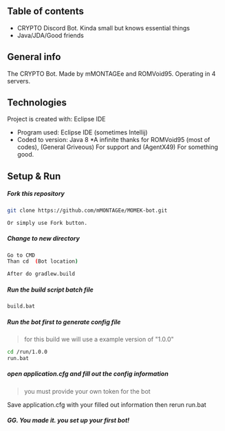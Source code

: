## Table of contents
* CRYPTO Discord Bot. Kinda small but knows essential things
* Java/JDA/Good friends

## General info
The CRYPTO Bot. Made by mMONTAGEe and ROMVoid95. Operating in 4 servers.
	
## Technologies
Project is created with: Eclipse IDE 
* Program used: Eclipse IDE (sometimes Intellij)
* Coded to version: Java 8
*A infinite thanks for ROMVoid95 (most of codes), (General Griveous) For support and (AgentX49) For something good.
	
## Setup & Run

##### Fork this repository
```bash
git clone https://github.com/mMONTAGEe/MOMEK-bot.git

Or simply use Fork button.
```
	
##### Change to new directory
```bash
Go to CMD
Than cd  (Bot location)

After do gradlew.build
```
	
##### Run the build script batch file
```bash
build.bat
```
	
##### Run the bot first to generate config file
> for this build we will use a example version of "1.0.0"

```bash
cd /run/1.0.0
run.bat
```

##### open application.cfg and fill out the config information
> you must provide your own token for the bot

Save application.cfg with your filled out information
then rerun run.bat

##### GG. You made it. you set up your first bot!
